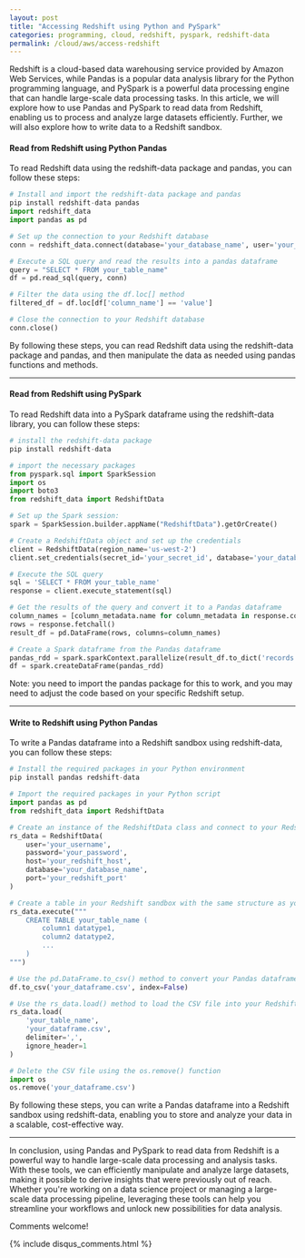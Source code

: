 ```yaml
---
layout: post
title: "Accessing Redshift using Python and PySpark"
categories: programming, cloud, redshift, pyspark, redshift-data
permalink: /cloud/aws/access-redshift
---
```

Redshift is a cloud-based data warehousing service provided by Amazon Web Services, while Pandas is a popular data analysis library for the Python programming language, and PySpark is a powerful data processing engine that can handle large-scale data processing tasks. In this article, we will explore how to use Pandas and PySpark to read data from Redshift, enabling us to process and analyze large datasets efficiently. Further, we will also explore how to write data to a Redshift sandbox. 

#### Read from Redshift using Python Pandas
To read Redshift data using the redshift-data package and pandas, you can follow these steps:

```python
# Install and import the redshift-data package and pandas 
pip install redshift-data pandas
import redshift_data
import pandas as pd

# Set up the connection to your Redshift database
conn = redshift_data.connect(database='your_database_name', user='your_username', password='your_password', host='your_redshift_host', port=your_redshift_port)

# Execute a SQL query and read the results into a pandas dataframe
query = "SELECT * FROM your_table_name"
df = pd.read_sql(query, conn)

# Filter the data using the df.loc[] method
filtered_df = df.loc[df['column_name'] == 'value']

# Close the connection to your Redshift database
conn.close()
```

By following these steps, you can read Redshift data using the redshift-data package and pandas, and then manipulate the data as needed using pandas functions and methods.

---

#### Read from Redshift using PySpark
To read Redshift data into a PySpark dataframe using the redshift-data library, you can follow these steps:

```python
# install the redshift-data package 
pip install redshift-data

# import the necessary packages 
from pyspark.sql import SparkSession
import os
import boto3
from redshift_data import RedshiftData

# Set up the Spark session:
spark = SparkSession.builder.appName("RedshiftData").getOrCreate()

# Create a RedshiftData object and set up the credentials
client = RedshiftData(region_name='us-west-2')
client.set_credentials(secret_id='your_secret_id', database='your_database_name', cluster_identifier='your_cluster_identifier')

# Execute the SQL query
sql = 'SELECT * FROM your_table_name'
response = client.execute_statement(sql)

# Get the results of the query and convert it to a Pandas dataframe
column_names = [column_metadata.name for column_metadata in response.column_metadata]
rows = response.fetchall()
result_df = pd.DataFrame(rows, columns=column_names)

# Create a Spark dataframe from the Pandas dataframe
pandas_rdd = spark.sparkContext.parallelize(result_df.to_dict('records'))
df = spark.createDataFrame(pandas_rdd)
```

Note: you need to import the pandas package for this to work, and you may need to adjust the code based on your specific Redshift setup.

---

#### Write to Redshift using Python Pandas
To write a Pandas dataframe into a Redshift sandbox using redshift-data, you can follow these steps:

```python
# Install the required packages in your Python environment
pip install pandas redshift-data

# Import the required packages in your Python script
import pandas as pd
from redshift_data import RedshiftData

# Create an instance of the RedshiftData class and connect to your Redshift sandbox by passing in your database credentials
rs_data = RedshiftData(
    user='your_username',
    password='your_password',
    host='your_redshift_host',
    database='your_database_name',
    port='your_redshift_port'
)

# Create a table in your Redshift sandbox with the same structure as your Pandas dataframe. 
rs_data.execute("""
    CREATE TABLE your_table_name (
        column1 datatype1,
        column2 datatype2,
        ...
    )
""")

# Use the pd.DataFrame.to_csv() method to convert your Pandas dataframe to a CSV file
df.to_csv('your_dataframe.csv', index=False)

# Use the rs_data.load() method to load the CSV file into your Redshift sandbox
rs_data.load(
    'your_table_name',
    'your_dataframe.csv',
    delimiter=',',
    ignore_header=1
)

# Delete the CSV file using the os.remove() function
import os
os.remove('your_dataframe.csv')
```

By following these steps, you can write a Pandas dataframe into a Redshift sandbox using redshift-data, enabling you to store and analyze your data in a scalable, cost-effective way.

---

In conclusion, using Pandas and PySpark to read data from Redshift is a powerful way to handle large-scale data processing and analysis tasks. With these tools, we can efficiently manipulate and analyze large datasets, making it possible to derive insights that were previously out of reach. Whether you're working on a data science project or managing a large-scale data processing pipeline, leveraging these tools can help you streamline your workflows and unlock new possibilities for data analysis.

Comments welcome!

{% include disqus_comments.html %}
